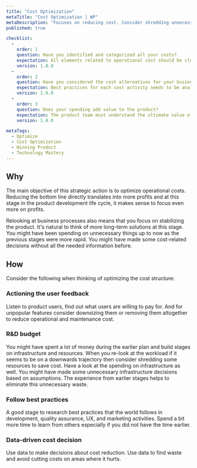 ```yaml
---
title: "Cost Optimization"
metaTitle: "Cost Optimization | WP"
metaDescription: "Focuses on reducing cost. Consider shredding unnecessary waste in platform services, tech debt backlog, or team structure. Look into process improvements."
published: true

checklist: 
  -
    order: 1
    question: Have you identified and categorized all your costs?
    expectation: All elements related to operational cost should be clearly visible and should be able to be listed.
    version: 1.0.0
  -
    order: 2
    question: Have you considered the cost alternatives for your business activities?
    expectation: Best practices for each cost activity needs to be analyzed and the activity needs to be justified given the alternatives.
    version: 1.0.0
  -
    order: 3
    question: Does your spending add value to the product?
    expectation: The product team must understand the ultimate value of the product to the customer. The costing should always add direct or indirect value to the end product.
    version: 1.0.0

metaTags:
  - Optimize
  - Cost Optimization
  - Winning Product
  - Technology Mastery
---
```


## Why
The main objective of this strategic action is to optimize operational costs. Reducing the bottom line directly translates into more profits and at this stage in the product development life cycle, it makes sense to focus even more on profits.

Relooking at business processes also means that you focus on stabilizing the product. It's natural to think of more long-term solutions at this stage. You might have been spending on unnecessary things up to now as the previous stages were more rapid. You might have made some cost-related decisions without all the needed information before.


## How
Consider the following when thinking of optimizing the cost structure:

### Actioning the user feedback
Listen to product users, find out what users are willing to pay for. And for unpopular features consider downsizing them or removing them altogether to reduce operational and maintenance cost.

### R&D budget
You might have spent a lot of money during the earlier plan and build stages on infrastructure and resources. When you re-look at the workload if it seems to be on a downwards trajectory then consider shredding some resources to save cost. Have a look at the spending on infrastructure as well. You might have made some unnecessary infrastructure decisions based on assumptions. The experience from earlier stages helps to eliminate this unnecessary waste.

### Follow best practices
A good stage to research best practices that the world follows in development, quality assurance, UX, and marketing activities. Spend a bit more time to learn from others especially if you did not have the time earlier.

### Data-driven cost decision
Use data to make decisions about cost reduction. Use data to find waste and avoid cutting costs on areas where it hurts.
